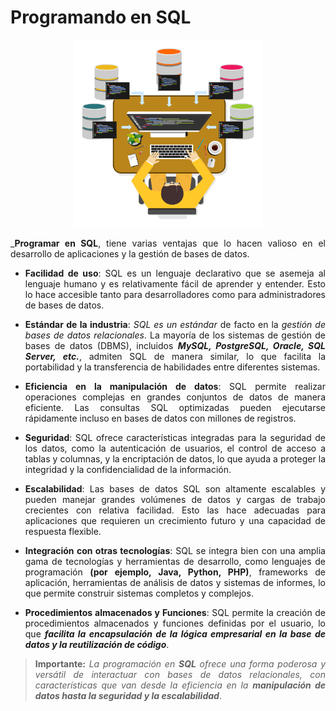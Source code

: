  <div align="justify">

# Programando en SQL

<div align="center">
  <img src="img/programar-bbdd.png" width="300px" >
</div>

___Programar en SQL__, tiene varias ventajas que lo hacen valioso en el desarrollo de aplicaciones y la gestión de bases de datos.

- __Facilidad de uso__: SQL es un lenguaje declarativo que se asemeja al lenguaje humano y es relativamente fácil de aprender y entender. Esto lo hace accesible tanto para desarrolladores como para administradores de bases de datos.

- __Estándar de la industria__: _SQL es un estándar_ de facto en la _gestión de bases de datos relacionales_. La mayoría de los sistemas de gestión de bases de datos (DBMS), incluidos ___MySQL, PostgreSQL, Oracle, SQL Server, etc.___, admiten SQL de manera similar, lo que facilita la portabilidad y la transferencia de habilidades entre diferentes sistemas.

- __Eficiencia en la manipulación de datos__: SQL permite realizar operaciones complejas en grandes conjuntos de datos de manera eficiente. Las consultas SQL optimizadas pueden ejecutarse rápidamente incluso en bases de datos con millones de registros.

- __Seguridad__: SQL ofrece características integradas para la seguridad de los datos, como la autenticación de usuarios, el control de acceso a tablas y columnas, y la encriptación de datos, lo que ayuda a proteger la integridad y la confidencialidad de la información.

- __Escalabilidad__: Las bases de datos SQL son altamente escalables y pueden manejar grandes volúmenes de datos y cargas de trabajo crecientes con relativa facilidad. Esto las hace adecuadas para aplicaciones que requieren un crecimiento futuro y una capacidad de respuesta flexible.

- __Integración con otras tecnologías__: SQL se integra bien con una amplia gama de tecnologías y herramientas de desarrollo, como lenguajes de programación __(por ejemplo, Java, Python, PHP)__, frameworks de aplicación, herramientas de análisis de datos y sistemas de informes, lo que permite construir sistemas completos y complejos.

- __Procedimientos almacenados y Funciones__: SQL permite la creación de procedimientos almacenados y funciones definidas por el usuario, lo que ___facilita la encapsulación de la lógica empresarial en la base de datos y la reutilización de código___.

>__Importante:__ _La programación en_ ___SQL___ _ofrece una forma poderosa y versátil de interactuar con bases de datos relacionales, con características que van desde la eficiencia en la_ ___manipulación de datos hasta la seguridad y la escalabilidad___.

</div>
